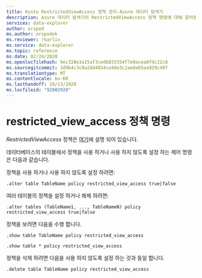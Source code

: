 ```yaml
---
title: Kusto RestrictedViewAccess 정책 관리-Azure 데이터 탐색기
description: Azure 데이터 탐색기의 RestrictedViewAccess 정책 명령에 대해 알아봅니다. 이 정책을 확인, 활성화, 비활성화, 변경 및 삭제 하는 방법을 참조 하세요.
services: data-explorer
author: orspod
ms.author: orspodek
ms.reviewer: rkarlin
ms.service: data-explorer
ms.topic: reference
ms.date: 02/24/2020
ms.openlocfilehash: 9ec328e3a15af3cedb833354f7e8ecea0fdc22c8
ms.sourcegitcommit: 3d9b4c3c0a2d44834ce4de3c2ae8eb5aa929c40f
ms.translationtype: MT
ms.contentlocale: ko-KR
ms.lasthandoff: 10/13/2020
ms.locfileid: "92002920"
---
```

# <a name="restricted_view_access-policy-command"></a>restricted_view_access 정책 명령

*RestrictedViewAccess* 정책은 [여기](../management/restrictedviewaccesspolicy.md)에 설명 되어 있습니다.

데이터베이스의 테이블에서 정책을 사용 하거나 사용 하지 않도록 설정 하는 제어 명령은 다음과 같습니다.

정책을 사용 하거나 사용 하지 않도록 설정 하려면:
```kusto
.alter table TableName policy restricted_view_access true|false
```

여러 테이블의 정책을 설정 하거나 해제 하려면:
```kusto
.alter tables (TableName1, ..., TableNameN) policy restricted_view_access true|false
```

정책을 보려면 다음을 수행 합니다.
```kusto
.show table TableName policy restricted_view_access  

.show table * policy restricted_view_access  
```

정책을 삭제 하려면 다음을 사용 하지 않도록 설정 하는 것과 동일 합니다.
```kusto
.delete table TableName policy restricted_view_access  
```
